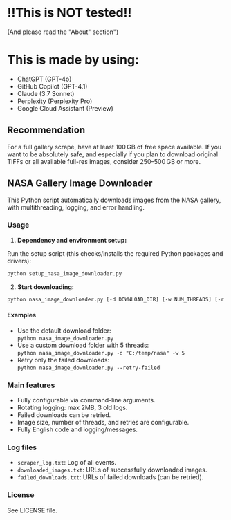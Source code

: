 # !!This is NOT tested!!

(And please read the "About" section")

# This is made by using: 
- ChatGPT (GPT-4o)
- GitHub Copilot (GPT-4.1)
- Claude (3.7 Sonnet)
- Perplexity (Perplexity Pro)
- Google Cloud Assistant (Preview)

## Recommendation
For a full gallery scrape, have at least 100 GB of free space available.
If you want to be absolutely safe, and especially if you plan to download original TIFFs or all available full-res images, consider 250–500 GB or more.

## NASA Gallery Image Downloader

This Python script automatically downloads images from the NASA gallery, with multithreading, logging, and error handling.

### Usage

1. **Dependency and environment setup:**

Run the setup script (this checks/installs the required Python packages and drivers):

```sh
python setup_nasa_image_downloader.py
```

2. **Start downloading:**

```sh
python nasa_image_downloader.py [-d DOWNLOAD_DIR] [-w NUM_THREADS] [-r RETRIES] [--min-size PIXELS] [--retry-failed]
```

#### Examples

- Use the default download folder:  
  `python nasa_image_downloader.py`
- Use a custom download folder with 5 threads:  
  `python nasa_image_downloader.py -d "C:/temp/nasa" -w 5`
- Retry only the failed downloads:  
  `python nasa_image_downloader.py --retry-failed`

### Main features

- Fully configurable via command-line arguments.
- Rotating logging: max 2MB, 3 old logs.
- Failed downloads can be retried.
- Image size, number of threads, and retries are configurable.
- Fully English code and logging/messages.

### Log files

- `scraper_log.txt`: Log of all events.
- `downloaded_images.txt`: URLs of successfully downloaded images.
- `failed_downloads.txt`: URLs of failed downloads (can be retried).

### License

See LICENSE file.
